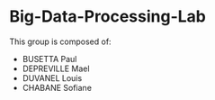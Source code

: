 # Big-Data-Processing-Lab
This group is composed of:
- BUSETTA Paul
- DEPREVILLE Mael
- DUVANEL Louis
- CHABANE Sofiane
